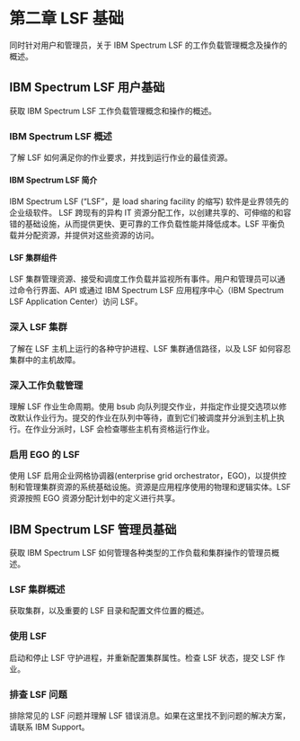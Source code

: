 # 第二章 LSF 基础

    
同时针对用户和管理员，关于 IBM Spectrum LSF 的工作负载管理概念及操作的概述。

## IBM Spectrum LSF 用户基础 

获取 IBM Spectrum LSF 工作负载管理概念和操作的概述。

### IBM Spectrum LSF 概述

了解 LSF 如何满足你的作业要求，并找到运行作业的最佳资源。

#### IBM Spectrum LSF 简介
IBM Spectrum LSF (“LSF”，是 load sharing facility 的缩写) 软件是业界领先的企业级软件。
LSF 跨现有的异构 IT 资源分配工作，以创建共享的、可伸缩的和容错的基础设施，从而提供更快、更可靠的工作负载性能并降低成本。LSF 平衡负载并分配资源，并提供对这些资源的访问。

#### LSF 集群组件
LSF 集群管理资源、接受和调度工作负载并监视所有事件。用户和管理员可以通过命令行界面、API 或通过 IBM Spectrum LSF 应用程序中心（IBM Spectrum LSF Application Center）访问 LSF。

### 深入 LSF 集群
了解在 LSF 主机上运行的各种守护进程、LSF 集群通信路径，以及 LSF 如何容忍集群中的主机故障。

### 深入工作负载管理
理解 LSF 作业生命周期。使用 bsub 向队列提交作业，并指定作业提交选项以修改默认作业行为。提交的作业在队列中等待，直到它们被调度并分派到主机上执行。在作业分派时，LSF 会检查哪些主机有资格运行作业。

### 启用 EGO 的 LSF
使用 LSF 启用企业网格协调器(enterprise grid orchestrator，EGO)，以提供控制和管理集群资源的系统基础设施。资源是应用程序使用的物理和逻辑实体。LSF 资源按照 EGO 资源分配计划中的定义进行共享。

## IBM Spectrum LSF 管理员基础
获取 IBM Spectrum LSF 如何管理各种类型的工作负载和集群操作的管理员概述。

### LSF 集群概述
获取集群，以及重要的 LSF 目录和配置文件位置的概述。

### 使用 LSF
启动和停止 LSF 守护进程，并重新配置集群属性。检查 LSF 状态，提交 LSF 作业。

### 排查 LSF 问题
排除常见的 LSF 问题并理解 LSF 错误消息。如果在这里找不到问题的解决方案，请联系 IBM Support。
